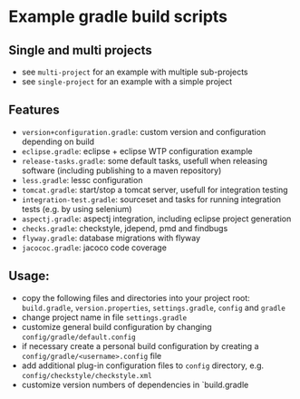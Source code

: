 # Example gradle build scripts

## Single and multi projects

- see `multi-project` for an example with multiple sub-projects
- see `single-project` for an example with a simple project

## Features

- `version+configuration.gradle`: custom version and configuration depending on build
- `eclipse.gradle`: eclipse + eclipse WTP configuration example
- `release-tasks.gradle`: some default tasks, usefull when releasing software (including publishing to a maven repository)
- `less.gradle`: lessc configuration
- `tomcat.gradle`: start/stop a tomcat server, usefull for integration testing
- `integration-test.gradle`: sourceset and tasks for running integration tests (e.g. by using selenium)
- `aspectj.gradle`: aspectj integration, including eclipse project generation
- `checks.gradle`: checkstyle, jdepend, pmd and findbugs
- `flyway.gradle`: database migrations with flyway
- `jacococ.gradle`: jacoco code coverage

## Usage:

- copy the following files and directories into your project root: 
  `build.gradle`, `version.properties`, `settings.gradle`, `config` and `gradle`
- change project name in file `settings.gradle`
- customize general build configuration by changing `config/gradle/default.config`
- if necessary create a personal build configuration by creating a `config/gradle/<username>.config` file
- add additional plug-in configuration files to `config` directory, e.g. `config/checkstyle/checkstyle.xml`
- customize version numbers of dependencies in `build.gradle
